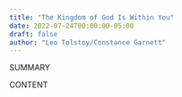 ```yaml
---
title: "The Kingdom of God Is Within You"
date: 2022-07-24T00:00:00-05:00
draft: false
author: "Leo Tolstoy/Constance Garnett"
---
```


SUMMARY

<!--more-->

CONTENT